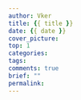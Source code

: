 ```yaml
---
author: Vker
title: {{ title }}
date: {{ date }}
cover_picture:
top: 1
categories:
tags:
comments: true
brief: ""
permalink:
---
```

<!-- more -->
